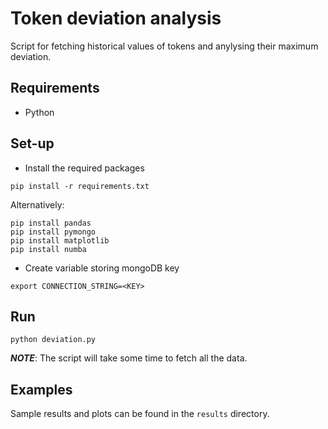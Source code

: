 # Token deviation analysis
Script for fetching historical values of tokens and anylysing their maximum deviation.

## Requirements
- Python

## Set-up
- Install the required packages
```
pip install -r requirements.txt
```
Alternatively:
```
pip install pandas
pip install pymongo
pip install matplotlib
pip install numba
```
- Create variable storing mongoDB key
``` 
export CONNECTION_STRING=<KEY>
```

## Run
```
python deviation.py
```
***NOTE***: The script will take some time to fetch all the data.

## Examples

Sample results and plots can be found in the `results` directory.


